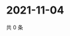 # 2021-11-04

共 0 条

<!-- BEGIN WEIBO -->
<!-- 最后更新时间 Thu Nov 04 2021 22:00:43 GMT+0800 (China Standard Time) -->

<!-- END WEIBO -->
